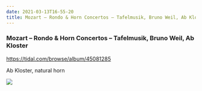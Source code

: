 ```yaml
---
date: 2021-03-13T16-55-20
title: Mozart – Rondo & Horn Concertos – Tafelmusik, Bruno Weil, Ab Kloster
---
```

### Mozart – Rondo & Horn Concertos – Tafelmusik, Bruno Weil, Ab Kloster
https://tidal.com/browse/album/45081285

Ab Kloster, natural horn

![](dayone-moment://65D148EBE12748819744CCDC4FC9423A)
